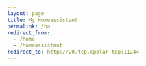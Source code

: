 ```yaml
---
layout: page
title: My Homeassistant
permalink: /ha
redirect_from:
  - /home
  - /homeassistant
redirect_to: http://20.tcp.cpolar.top:11244
---
```

